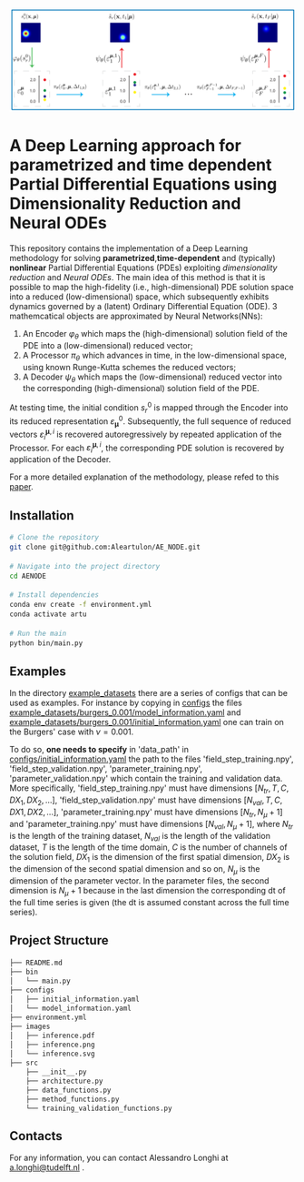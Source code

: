 [![Alt text](./images/inference.svg)](https://github.com/Aleartulon/AENODE/tree/structure/images/inference.svg)

# A Deep Learning approach for parametrized and time dependent Partial Differential Equations using Dimensionality Reduction and Neural ODEs
This repository contains the implementation of a Deep Learning methodology for solving **parametrized**,**time-dependent** and (typically) **nonlinear** Partial Differential Equations (PDEs) exploiting *dimensionality reduction* and *Neural ODEs*. The main idea of this method is that it is possible to map the high-fidelity (i.e., high-dimensional) PDE solution space into a reduced (low-dimensional) space, which subsequently exhibits dynamics governed by a (latent) Ordinary Differential Equation (ODE). 3 mathemcatical objects are approximated by Neural Networks(NNs):
1. An Encoder $\varphi_\theta$ which maps the (high-dimensional) solution field of the PDE into a (low-dimensional) reduced vector;
2. A Processor $\pi_\theta$ which advances in time, in the low-dimensional space, using known Runge-Kutta schemes the reduced vectors;
3. A Decoder $\psi_\theta$ which maps the (low-dimensional) reduced vector into the corresponding (high-dimensional) solution field of the PDE.
   
At testing time, the initial condition $s_r^0$ is mapped through the Encoder into its reduced representation $\varepsilon_{\pmb{\mu}}^0$. Subsequently, the full sequence of reduced vectors $\varepsilon^{\pmb{\mu},i}_i$ is recovered autoregressively by repeated application of the Processor. For each $\varepsilon^{\pmb{\mu},i}_i$, the corresponding PDE solution is recovered by application of the Decoder.

For a more detailed explanation of the methodology, please refed to this [paper](https://www.example.com).

##  Installation

```bash
# Clone the repository
git clone git@github.com:Aleartulon/AE_NODE.git

# Navigate into the project directory
cd AENODE

# Install dependencies
conda env create -f environment.yml
conda activate artu

# Run the main
python bin/main.py
```

##  Examples
In the directory [example_datasets](example_datasets/) there are a series of configs that can be used as examples. For instance by copying in [configs](configs/) the files [example_datasets/burgers_0.001/model_information.yaml](example_datasets/burgers_0.001/model_information.yaml) and  [example_datasets/burgers_0.001/initial_information.yaml](example_datasets/burgers_0.001/initial_information.yaml) one can train on the Burgers' case with $\nu=0.001$. 

To do so, **one needs to specify** in 'data_path' in [configs/initial_information.yaml](configs/initial_information.yaml) the path to the files 'field_step_training.npy', 'field_step_validation.npy', 'parameter_training.npy', 'parameter_validation.npy' which contain the training and validation data. More specifically, 'field_step_training.npy' must have dimensions $[N_{tr}, T, C, DX_1, DX_2, \ldots]$, 'field_step_validation.npy' must have dimensions $[N_{val}, T, C , DX1, DX2, ...]$, 'parameter_training.npy' must have dimensions $[N_{tr}, N_\mu+1]$ and 'parameter_training.npy' must have dimensions $[N_{val}, N_\mu+1]$, where $N_{tr}$ is the length of the training dataset,  $N_{val}$ is the length of the validation dataset, $T$ is the length of the time domain, $C$ is the number of channels of the solution field, $DX_1$ is the dimension of the first spatial dimension, $DX_2$ is the dimension of the second spatial dimension and so on, $N_\mu$ is the dimension of the parameter vector. In the parameter files, the second dimension is $N_\mu+1$ because in the last dimension the corresponding dt of the full time series is given (the dt is assumed constant across the full time series).


##  Project Structure
```plaintext
├── README.md
├── bin
│   └── main.py
├── configs
│   ├── initial_information.yaml
│   └── model_information.yaml
├── environment.yml
├── images
│   ├── inference.pdf
│   ├── inference.png
│   └── inference.svg
├── src
    ├── __init__.py
    ├── architecture.py
    ├── data_functions.py
    ├── method_functions.py
    └── training_validation_functions.py
```

## Contacts
For any information, you can contact Alessandro Longhi at a.longhi@tudelft.nl .

